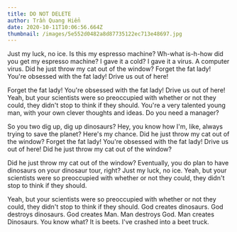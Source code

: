 ```yaml
---
title: DO NOT DELETE
author: Trần Quang Hiển
date: 2020-10-11T10:06:56.664Z
thumbnail: /images/5e552d0482a8d87735122ec713e48697.jpg
---
```

<!--StartFragment-->

Just my luck, no ice. Is this my espresso machine? Wh-what is-h-how did you get my espresso machine? I gave it a cold? I gave it a virus. A computer virus. Did he just throw my cat out of the window? Forget the fat lady! You're obsessed with the fat lady! Drive us out of here!

Forget the fat lady! You're obsessed with the fat lady! Drive us out of here! Yeah, but your scientists were so preoccupied with whether or not they could, they didn't stop to think if they should. You're a very talented young man, with your own clever thoughts and ideas. Do you need a manager?

So you two dig up, dig up dinosaurs? Hey, you know how I'm, like, always trying to save the planet? Here's my chance. Did he just throw my cat out of the window? Forget the fat lady! You're obsessed with the fat lady! Drive us out of here! Did he just throw my cat out of the window?

Did he just throw my cat out of the window? Eventually, you do plan to have dinosaurs on your dinosaur tour, right? Just my luck, no ice. Yeah, but your scientists were so preoccupied with whether or not they could, they didn't stop to think if they should.

Yeah, but your scientists were so preoccupied with whether or not they could, they didn't stop to think if they should. God creates dinosaurs. God destroys dinosaurs. God creates Man. Man destroys God. Man creates Dinosaurs. You know what? It is beets. I've crashed into a beet truck.

<!--EndFragment-->